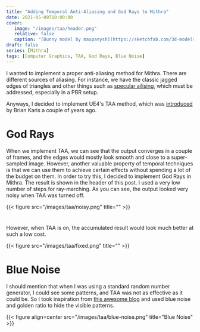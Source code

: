 ```yaml
---
title: "Adding Temporal Anti-Aliasing and God Rays to Mithra"
date: 2021-05-09T10:00:00
cover:
   image: "/images/taa/header.png"
   relative: false
   caption: "[Bunny model by maxpanysh](https://sketchfab.com/3d-models/silent-ash-bc44272e8c1047148b33c913e659fcfa)"
draft: false
series: [Mithra]
tags: [Computer Graphics, TAA, God Rays, Blue Noise]
---
```



I wanted to implement a proper anti-aliasing method for Mithra.
There are different sources of aliasing. For instance, we have the classic jagged edges of triangles and other things such as [specular ailising](https://www.shadertoy.com/view/WssyR7), which must be addressed, especially in a PBR setup.

Anyways, I decided to implement UE4's TAA method, which was [introduced](https://advances.realtimerendering.com/s2014/index.html#_HIGH-QUALITY_TEMPORAL_SUPERSAMPLING) by Brian Karis a couple of years ago.

# God Rays
When we implement TAA, we can see that the output converges in a couple of frames, and the edges would mostly look smooth and close to a super-sampled image.
However, another valuable property of temporal techniques is that we can use them to achieve certain effects without spending a lot of the budget on them.
In order to try this, I decided to implement God Rays in Mithra. The result is shown in the header of this post.
I used a very low number of steps for ray-marching. As you can see, the output looked very noisy when TAA was turned off.

{{< figure src="/images/taa/noisy.png" title="" >}}

#

However, when TAA is on, the accumulated result would look much better at such a low cost.

{{< figure src="/images/taa/fixed.png" title="" >}}

# Blue Noise
I should mention that when I was using a standard random number generator, I could see some patterns, and TAA was not as effective as it could be.
So I took inspiration from [this awesome blog](https://blog.demofox.org/2020/05/16/using-blue-noise-for-raytraced-soft-shadows) and used blue noise and golden ratio to hide the visible patterns. 

{{< figure align=center src="/images/taa/blue-noise.png" title="Blue Noise" >}}